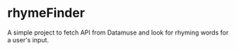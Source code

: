 # rhymeFinder
A simple project to fetch API from Datamuse and look for rhyming words for a user's input.
